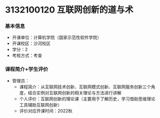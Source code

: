 # 3132100120 互联网创新的道与术
### 基本信息
- 开课单位：计算机学院（国家示范性软件学院）
- 开课校区：沙河校区
- 学分：2
- 考核方式：考查
### 课程简介+学生评价
- 管理员：
  - 课程简介：从互联网技术创新、互联网模式创新、互联网服务创新三个角度，结合实例对互联网创新的相关理论与方法进行讲解
  - 个人评价：互联网创新的理论课（主要用于了解历史，学习借助思维理论工具辅助互联网创新）
  - 评价对应开课时间：2022秋